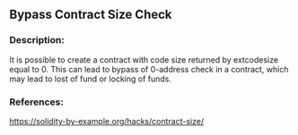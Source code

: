 ## Bypass Contract Size Check

### Description:
It is possible to create a contract with code size returned by extcodesize equal to 0. This can lead to bypass of 0-address check in a contract, which may lead to lost of fund or locking of funds.

### References:
https://solidity-by-example.org/hacks/contract-size/


